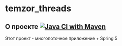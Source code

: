 # temzor_threads

## О проекте [![Java CI with Maven](https://github.com/Temzor/temzor_threads/actions/workflows/maven.yml/badge.svg)](https://github.com/Temzor/temzor_threads/actions/workflows/maven.yml)
Этот проект - многопоточное приложение + Spring 5
